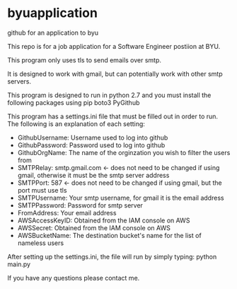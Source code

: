 # byuapplication
github for an application to byu

This repo is for a job application for a Software Engineer postiion at BYU.

This program only uses tls to send emails over smtp.

It is designed to work with gmail, but can potentially work with other smtp servers.

This program is designed to run in python 2.7 and you must install the following packages using pip
	boto3
	PyGithub

This program has a settings.ini file that must be filled out in order to run.
The following is an explanation of each setting:
* GithubUsername: Username used to log into github
* GithubPassword: Password used to log into github
* GithubOrgName: The name of the orginzation you wish to filter the users from
* SMTPRelay: smtp.gmail.com <- does not need to be changed if using gmail, otherwise it must be the smtp server address
* SMTPPort: 587 <- does not need to be changed if using gmail, but the port must use tls
* SMTPUsername: Your smtp username, for gmail it is the email address
* SMTPPassword: Password for smtp server
* FromAddress: Your email address
* AWSAccessKeyID: Obtained from the IAM console on AWS
* AWSSecret: Obtained from the IAM console on AWS
* AWSBucketName: The destination bucket's name for the list of nameless users

After setting up the settings.ini, the file will run by simply typing:
python main.py

If you have any questions please contact me.
